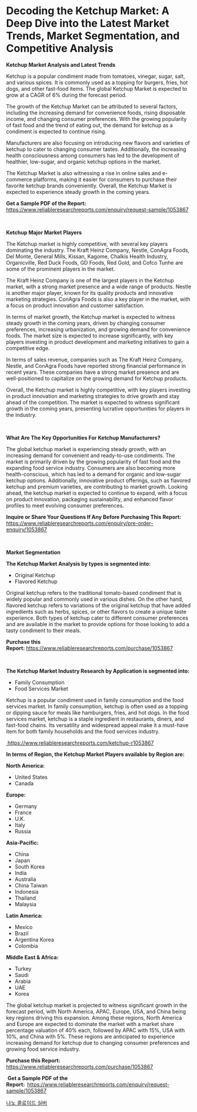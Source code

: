 <p><h1>Decoding the Ketchup Market: A Deep Dive into the Latest Market Trends, Market Segmentation, and Competitive Analysis</h1></p><p><strong>Ketchup Market Analysis and Latest Trends</strong></p>
<p><p>Ketchup is a popular condiment made from tomatoes, vinegar, sugar, salt, and various spices. It is commonly used as a topping for burgers, fries, hot dogs, and other fast-food items. The global Ketchup Market is expected to grow at a CAGR of 6% during the forecast period. </p><p>The growth of the Ketchup Market can be attributed to several factors, including the increasing demand for convenience foods, rising disposable income, and changing consumer preferences. With the growing popularity of fast food and the trend of eating out, the demand for ketchup as a condiment is expected to continue rising.</p><p>Manufacturers are also focusing on introducing new flavors and varieties of ketchup to cater to changing consumer tastes. Additionally, the increasing health consciousness among consumers has led to the development of healthier, low-sugar, and organic ketchup options in the market.</p><p>The Ketchup Market is also witnessing a rise in online sales and e-commerce platforms, making it easier for consumers to purchase their favorite ketchup brands conveniently. Overall, the Ketchup Market is expected to experience steady growth in the coming years.</p></p>
<p><strong>Get a Sample PDF of the Report:&nbsp;</strong> <a href="https://www.reliableresearchreports.com/enquiry/request-sample/1053867">https://www.reliableresearchreports.com/enquiry/request-sample/1053867</a></p>
<p>&nbsp;</p>
<p><strong>Ketchup Major Market Players</strong></p>
<p><p>The Ketchup market is highly competitive, with several key players dominating the industry. The Kraft Heinz Company, Nestle, ConAgra Foods, Del Monte, General Mills, Kissan, Kagome, Chalkis Health Industry, Organicville, Red Duck Foods, GD Foods, Red Gold, and Cofco Tunhe are some of the prominent players in the market.</p><p>The Kraft Heinz Company is one of the largest players in the Ketchup market, with a strong market presence and a wide range of products. Nestle is another major player, known for its quality products and innovative marketing strategies. ConAgra Foods is also a key player in the market, with a focus on product innovation and customer satisfaction.</p><p>In terms of market growth, the Ketchup market is expected to witness steady growth in the coming years, driven by changing consumer preferences, increasing urbanization, and growing demand for convenience foods. The market size is expected to increase significantly, with key players investing in product development and marketing initiatives to gain a competitive edge.</p><p>In terms of sales revenue, companies such as The Kraft Heinz Company, Nestle, and ConAgra Foods have reported strong financial performance in recent years. These companies have a strong market presence and are well-positioned to capitalize on the growing demand for Ketchup products.</p><p>Overall, the Ketchup market is highly competitive, with key players investing in product innovation and marketing strategies to drive growth and stay ahead of the competition. The market is expected to witness significant growth in the coming years, presenting lucrative opportunities for players in the industry.</p></p>
<p>&nbsp;</p>
<p><strong>What Are The Key Opportunities For Ketchup Manufacturers?</strong></p>
<p><p>The global ketchup market is experiencing steady growth, with an increasing demand for convenient and ready-to-use condiments. The market is primarily driven by the growing popularity of fast food and the expanding food service industry. Consumers are also becoming more health-conscious, which has led to a demand for organic and low-sugar ketchup options. Additionally, innovative product offerings, such as flavored ketchup and premium varieties, are contributing to market growth. Looking ahead, the ketchup market is expected to continue to expand, with a focus on product innovation, packaging sustainability, and enhanced flavor profiles to meet evolving consumer preferences.</p></p>
<p><strong>Inquire or Share Your Questions If Any Before Purchasing This Report:</strong> <a href="https://www.reliableresearchreports.com/enquiry/pre-order-enquiry/1053867">https://www.reliableresearchreports.com/enquiry/pre-order-enquiry/1053867</a></p>
<p>&nbsp;</p>
<p><strong>Market Segmentation</strong></p>
<p><strong>The Ketchup Market Analysis by types is segmented into:</strong></p>
<p><ul><li>Original Ketchup</li><li>Flavored Ketchup</li></ul></p>
<p><p>Original ketchup refers to the traditional tomato-based condiment that is widely popular and commonly used in various dishes. On the other hand, flavored ketchup refers to variations of the original ketchup that have added ingredients such as herbs, spices, or other flavors to create a unique taste experience. Both types of ketchup cater to different consumer preferences and are available in the market to provide options for those looking to add a tasty condiment to their meals.</p></p>
<p><strong>Purchase this Report:&nbsp;</strong><a href="https://www.reliableresearchreports.com/purchase/1053867">https://www.reliableresearchreports.com/purchase/1053867</a></p>
<p>&nbsp;</p>
<p><strong>The Ketchup Market Industry Research by Application is segmented into:</strong></p>
<p><ul><li>Family Consumption</li><li>Food Services Market</li></ul></p>
<p><p>Ketchup is a popular condiment used in family consumption and the food services market. In family consumption, ketchup is often used as a topping or dipping sauce for meals like hamburgers, fries, and hot dogs. In the food services market, ketchup is a staple ingredient in restaurants, diners, and fast-food chains. Its versatility and widespread appeal make it a must-have item for both family households and the food services industry.</p></p>
<p><a href="https://www.reliableresearchreports.com/ketchup-r1053867">&nbsp;https://www.reliableresearchreports.com/ketchup-r1053867</a></p>
<p><strong>In terms of Region, the Ketchup Market Players available by Region are:</strong></p>
<p>
    <p> <strong> North America: </strong>
        <ul>
            <li>United States</li>
            <li>Canada</li>
        </ul>
        </p> 
    <p> <strong> Europe: </strong>
        <ul>
            <li>Germany</li>
            <li>France</li>
            <li>U.K.</li>
            <li>Italy</li>
            <li>Russia</li>
        </ul>
        </p> 
    <p> <strong> Asia-Pacific: </strong>
        <ul>
            <li>China</li>
            <li>Japan</li>
            <li>South Korea</li>
            <li>India</li>
            <li>Australia</li>
            <li>China Taiwan</li>
            <li>Indonesia</li>
            <li>Thailand</li>
            <li>Malaysia</li>
        </ul>
        </p> 
    <p> <strong> Latin America: </strong>
        <ul>
            <li>Mexico</li>
            <li>Brazil</li>
            <li>Argentina Korea</li>
            <li>Colombia</li>
        </ul>
        </p> 
    <p> <strong> Middle East & Africa: </strong>
        <ul>
            <li>Turkey</li>
            <li>Saudi</li>
            <li>Arabia</li>
            <li>UAE</li>
            <li>Korea</li>
        </ul>
    </p>
    </p>
<p><p>The global ketchup market is projected to witness significant growth in the forecast period, with North America, APAC, Europe, USA, and China being key regions driving this expansion. Among these regions, North America and Europe are expected to dominate the market with a market share percentage valuation of 40% each, followed by APAC with 15%, USA with 10%, and China with 5%. These regions are anticipated to experience increasing demand for ketchup due to changing consumer preferences and growing food service industry.</p></p>
<p><strong>Purchase this Report: </strong><a href="https://www.reliableresearchreports.com/purchase/1053867">https://www.reliableresearchreports.com/purchase/1053867</a></p>
<p>&nbsp;<strong>Get a Sample PDF of the Report:&nbsp;&nbsp;</strong><a href="https://www.reliableresearchreports.com/enquiry/request-sample/1053867">https://www.reliableresearchreports.com/enquiry/request-sample/1053867</a></p>
<p><strong></strong></p>
<p><p><a href="https://github.com/bossladyaries0/Market-Research-Report-List-1/blob/main/8373743160209.md">나노 콜로이드 실버</a></p></p>